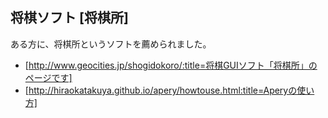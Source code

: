 ## 将棋ソフト [将棋所]

ある方に、将棋所というソフトを薦められました。

* [http://www.geocities.jp/shogidokoro/:title=将棋GUIソフト「将棋所」のページです]
* [http://hiraokatakuya.github.io/apery/howtouse.html:title=Aperyの使い方]





